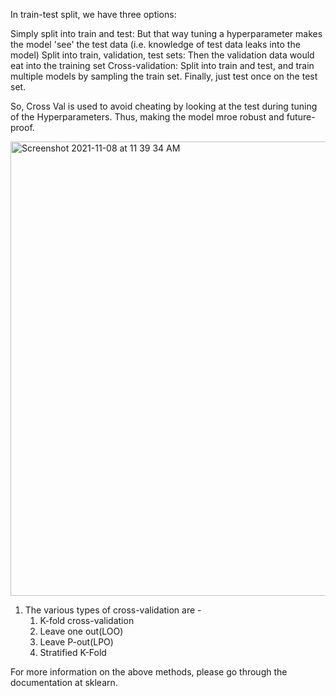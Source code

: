 In train-test split, we have three options:

  Simply split into train and test: But that way tuning a hyperparameter makes the model 'see' the test data (i.e. knowledge of test data leaks into the model)
  Split into train, validation, test sets: Then the validation data would eat into the training set
  Cross-validation: Split into train and test, and train multiple models by sampling the train set. Finally, just test once on the test set.
  
So, Cross Val is used to avoid cheating by looking at the test during tuning of the Hyperparameters. Thus, making the model mroe robust and future-proof.

<img width="727" alt="Screenshot 2021-11-08 at 11 39 34 AM" src="https://user-images.githubusercontent.com/61674750/140693052-b6fde009-faf8-41f8-a726-cdb54ea327bb.png"> 
     
1. The various types of cross-validation are -
   1. K-fold cross-validation
   2. Leave one out(LOO)
   3. Leave P-out(LPO)
   4. Stratified K-Fold

For more information on the above methods, please go through the documentation at sklearn.
